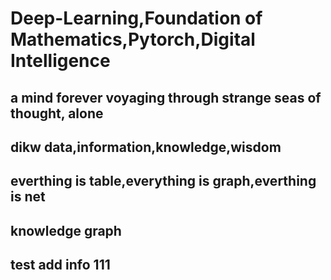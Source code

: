 # Deep-Learning,Foundation of Mathematics,Pytorch,Digital Intelligence
## a mind forever voyaging through strange seas of thought, alone
## dikw data,information,knowledge,wisdom
## everthing is table,everything is graph,everthing is net
## knowledge graph
## test add info 111